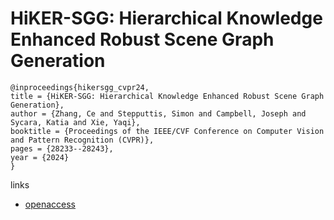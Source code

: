 # HiKER-SGG: Hierarchical Knowledge Enhanced Robust Scene Graph Generation

```
@inproceedings{hikersgg_cvpr24,
title = {HiKER-SGG: Hierarchical Knowledge Enhanced Robust Scene Graph Generation},
author = {Zhang, Ce and Stepputtis, Simon and Campbell, Joseph and Sycara, Katia and Xie, Yaqi},
booktitle = {Proceedings of the IEEE/CVF Conference on Computer Vision and Pattern Recognition (CVPR)},
pages = {28233--28243},
year = {2024}
}
```

links
- [openaccess](https://openaccess.thecvf.com//content/CVPR2024/html/Zhang_HiKER-SGG_Hierarchical_Knowledge_Enhanced_Robust_Scene_Graph_Generation_CVPR_2024_paper.html)
